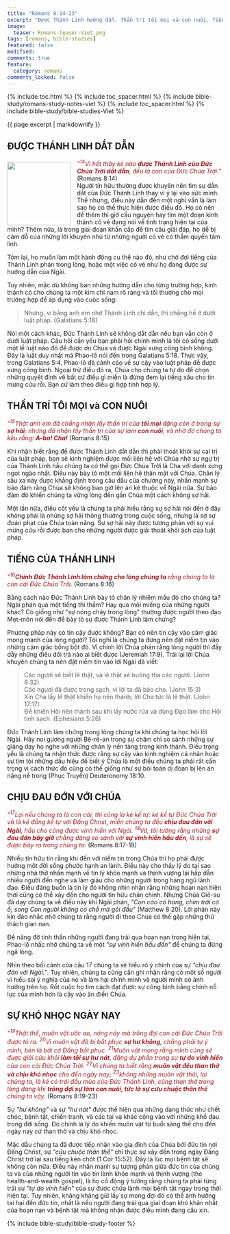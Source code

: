 ```yaml
---
title: "Romans 8:14-23"
excerpt: "Được Thánh Linh hướng dẫn. Thần trí tôi mọi và con nuôi. Tiếng của Thánh Linh. Chịu đau đớn với Chúa. Sự khó nhọc ngày nay."
image:
  teaser: Romans-teaser-Viet.png
tags: [romans, bible-studies]
featured: false
modified:
comments: true
feature:
  category: romans
comments_locked: false
---
```


{% include toc.html %}
{% include toc_spacer.html %}
{% include bible-study/romans-study-notes-viet %}
{% include toc_spacer.html %}
{% include bible-study/bible-studies-Viet %}

{{ page.excerpt | markdownify }}

## ĐƯỢC THÁNH LINH DẮT DẪN

<div>
<p>
<img alt src="http://vacsf.org/assets/images/Romans-teaser-Viet.png" style="border: 0px none; margin: 7px 15px 0px 0px; max-width: 100%; height: 148px; padding: 0px; float: left;">
    <span style="color: rgb(159, 29, 33);"><i>"<sup>14</sup>Vì hết thảy kẻ nào <strong>được Thánh Linh của Ðức Chúa Trời dắt dẫn</strong>, đều là con của Ðức Chúa Trời."</i></span> (Romans 8:14)<br />Người tín hữu thường được khuyên nên tìm sự dẫn dắt của Đức Thánh Linh thay vì ỷ lại vào sức mình. Thế nhưng, điều này dẫn đến một nghi vấn là làm sao họ có thể thực hiện được điều đó. Họ có nên để thêm thì giờ cầu nguyện hay tìm một đoạn kinh thánh có vẻ đang nói về tình trạng hiện tại của mình? Thêm nữa, là trong giai đoạn khẩn cấp để tìm câu giải đáp, họ dễ bị cám dỗ của những lời khuyên nhủ từ những người có vẻ có thẩm quyền tâm lình.</p>
</div>

Tóm lại, họ muốn làm một hành động cụ thể nào đó, như chờ đợi tiếng của Thánh Linh phán trong lòng, hoặc một việc có vẻ như họ đang được sự hướng dẫn của Ngài.

Tuy nhiên, mặc dù không ban những hướng dẫn cho từng trường hợp, kinh thánh có cho chúng ta một kim chỉ nam rõ ràng và tối thượng cho mọi trường hợp để áp dụng vào cuộc sống:

> Nhưng, ví bằng anh em nhờ Thánh Linh chỉ dẫn, thì chẳng hề ở dưới luật pháp. (Galatians 5:18)

Nói một cách khác, Đức Thánh Linh sẽ không dắt dẫn nếu bạn vẫn còn ở dưới luật pháp. Câu hỏi cần yếu bạn phải hỏi chính mình là tôi có sống dưới một lề luật nào đó để được ơn Chúa và được Ngài xưng công bình không. Đây là luật duy nhất mà Phao-lô nói đến trong Galatians 5:18. Thực vậy, trong Galatians 5:4, Phao-lô đã cảnh cáo về sự cậy vào luật pháp để được xưng công bình. Ngoại trừ điều đó ra, Chúa cho chúng ta tự do để chọn những quyết định về bất cứ điều gì miễn là đừng đem lại tiếng xấu cho tin mừng cứu rỗi. Bạn cứ làm theo điều gì hợp tình hợp lý.

## THẦN TRÍ TÔI MỌI và CON NUÔI

<span style="color: rgb(159, 29, 33);">
<i>"<sup>15</sup>Thật anh em đã chẳng nhận lấy thần trí của <strong>tôi mọi</strong> đặng còn ở trong sự <strong>sợ hãi</strong>; nhưng đã nhận lấy thần trí của sự làm <strong>con nuôi</strong>, và nhờ đó chúng ta kêu rằng: <strong>A-ba! Cha!</strong></i></span> (Romans 8:15)

Khi nhận biết rằng để được Thánh Linh dắt dẫn thì phải thoát khỏi sự cai trị của luật pháp, bạn sẽ kinh nghiệm được mối liên hệ với Chúa nhờ sự ngự trị của Thánh Linh hầu chúng ta có thể gọi Đức Chúa Trời là Cha với danh xưng ngọt ngào nhất. Điều này bày tỏ một mối liên hệ thân mật với Chúa. Chân lý sâu xa này được khẳng định trong câu đầu của chương này, nhấn mạnh sự bảo đảm rằng Chúa sẽ không bao giờ lên án kẻ thuộc về Ngài nữa. Sự bảo đảm đó khiến chúng ta vững lòng đến gần Chúa một cách không sợ hãi.

Một lần nữa, điều cốt yếu là chúng ta phải hiểu rằng sự sợ hãi nói đến ở đây không phải là những sợ hãi thông thường trong cuộc sống, nhưng là sợ sự đoán phạt của Chúa toàn năng. Sự sợ hãi này được tương phản với sự vui mừng cứu rỗi được ban cho những người được giải thoát khỏi ách của luật pháp.

## TIẾNG CỦA THÁNH LINH

<span style="color: rgb(159, 29, 33);">
<i>"<sup>16</sup><strong>Chính Ðức Thánh Linh làm chứng cho lòng chúng ta</strong> rằng chúng ta là con cái Ðức Chúa Trời.</i></span> (Romans 8:16)

Bằng cách nào Đức Thánh Linh bày tỏ chân lý nhiệm mầu đó cho chúng ta? Ngài phán qua một tiếng thì thầm? Hay qua môi miếng của những người khác? Có giống như "sự nóng cháy trong lòng" thường được người theo đạo Mọt-môn nói đến để bày tỏ sự được Thánh Linh làm chứng?

Phương pháp này có tin cậy được không? Bạn có nên tin cậy vào cảm giác mong manh của lòng người? Tôi nghĩ là chúng ta đừng nên đặt niềm tin vào những cảm giác bồng bột đó. Vì chính lời Chúa phán rằng lòng người thì đầy dẫy những điều dối trá nào ai biết được (Jeremiah 17:9). Trái lại lời Chúa khuyên chúng ta nên đặt niềm tin vào lời Ngài đã viết:

> Các ngươi sẽ biết lẽ thật, và lẽ thật sẽ buông tha các ngươi. (John 8:32)<br />
> Các ngươi đã được trong sạch, vì lời ta đã bảo cho. (John 15:3)<br />
> Xin Cha lấy lẽ thật khiến họ nên thánh; lời Cha tức là lẽ thật. (John 17:17)<br />Để khiến Hội nên thánh sau khi lấy nước rửa và dùng Ðạo làm cho Hội tinh sạch. (Ephesians 5:26)

Đức Thánh Linh làm chứng trong lòng chúng ta khi chúng ta học hỏi lời Ngài. Hãy noi gương người Bê-rê-an trong sự chăm chỉ so sánh những sự giảng dạy họ nghe với những chân lý nền tảng trong kinh thánh. Điều trọng yếu là chúng ta nhận thức được rằng sự cậy vào kinh nghiệm cá nhân hoặc sự tìm tòi những dấu hiệu để biết ý Chúa là một điều chúng ta phải rất cẩn trọng vì cách thức đó cũng có thể giống như sự bói toán dị đoan bị lên án nặng nề trong (Phục Truyền) Deuteronomy 18:10.

## CHỊU ĐAU ĐỚN VỚI CHÚA

<span style="color: rgb(159, 29, 33);">
<i>"<sup>17</sup>Lại nếu chúng ta là con cái, thì cũng là kẻ kế tự: kẻ kế tự Ðức Chúa Trời và là kẻ đồng kế tự với Ðấng Christ, miễn chúng ta đều <strong>chịu đau đớn với Ngài</strong>, hầu cho cũng được vinh hiển với Ngài.  <sup>18</sup>Vả, tôi tưởng rằng những <strong>sự đau đớn bây giờ</strong> chẳng đáng so sánh với <strong>sự vinh hiển hầu đến</strong>, là sự sẽ được bày ra trong chúng ta.</i></span> (Romans 8:17-18)

Nhiều tín hữu tin rằng khi đến với niềm tin trong Chúa thì họ phải được hưởng một đời sống phước hạnh an lành. Điều này cho thấy lý do tại sao những nhà thờ nhấn mạnh về tín lý khỏe mạnh và thịnh vượng lại hấp dẫn nhiều người đến nghe và làm giàu cho những người trong hàng ngũ lãnh đạo. Điều đáng buồn là tín lý đó không nhìn nhận rằng những hoạn nạn hiện thời cũng có thể xảy đến cho người tín hữu chân chính. Nhưng Chúa Giê-su đã dạy chúng ta về điều này khi Ngài phán, *"Con cáo có hang, chim trời có ổ; song Con người không có chỗ mà gối đầu"* (Matthew 8:20). Lời phán này kín đáo nhắc nhở chúng ta rằng người đi theo Chúa có thể gặp những thử thách gian nan.

Để nâng đỡ tinh thần những người đang trải qua hoạn nạn trong hiện tại, Phao-lô nhắc nhở chúng ta về một *"sự vinh hiển hầu đến"* để chúng ta đừng ngã lòng.

Nhìn theo bối cảnh của câu 17 chúng ta sẽ hiểu rõ ý chính của sự *"chịu đau đớn với Ngài."*. Tuy nhiên, chúng ta cũng cần ghi nhận rằng có một số người vì hiểu sai ý nghĩa của nó và làm hại chính mình và người mình có ảnh hưởng trên họ. Rốt cuộc họ tìm cách đạt được sự công bình bằng chính nỗ lực của mình hơn là cậy vào ân điển Chúa.

## SỰ KHÓ NHỌC NGÀY NAY

<span style="color: rgb(159, 29, 33);">
<i>"<sup>19</sup>Thật thế, muôn vật ước ao, nóng nảy mà trông đợi con cái Ðức Chúa Trời được tỏ ra.  <sup>20</sup>Vì muôn vật đã bị bắt phục <strong>sự hư không</strong>, chẳng phải tự ý mình, bèn là bởi cớ Ðấng bắt phục.  <sup>21</sup>Muôn vật mong rằng mình cũng sẽ được giải cứu khỏi <strong>làm tôi sự hư nát</strong>, đặng dự phần trong sự <strong>tự do vinh hiển</strong> của con cái Ðức Chúa Trời.  <sup>22</sup>Vì chúng ta biết rằng <strong>muôn vật đều than thở và chịu khó nhọc</strong> cho đến ngày nay;  <sup>23</sup>không những muôn vật thôi, lại chúng ta, là kẻ có trái đầu mùa của Ðức Thánh Linh, cũng than thở trong lòng đang khi <strong>trông đợi sự làm con nuôi, tức là sự cứu chuộc thân thể</strong> chúng ta vậy.</i></span> (Romans 8:19-23)

Sự *"hư không"* và sự *"hư nát"* được thể hiện qua những dạng thức như chết chóc, bệnh tật, chiến tranh, và các tai vạ khác cộng vào với những khổ đau trong đời sống. Đó chính là lý do khiến muôn vật từ buổi sáng thế cho đến ngày nay cứ than thở và chịu khó nhọc.

Mặc dầu chúng ta đã được tiếp nhận vào gia đình của Chúa bởi đức tin nơi Đấng Christ, sự *"cứu chuộc thân thể"* chỉ thực sự xảy đến trong ngày Đấng Christ trở lại sau tiếng kèn chót (1 Cor 15:52). Đây là lúc mọi bệnh tật sẽ không còn nữa. Điều này nhấn mạnh sự tương phản giữa đức tin của chúng ta và của những người tin vào tin lành khỏe mạnh và thịnh vượng (the health-and-wealth gospel), là họ cổ động ý tưởng rằng chúng ta phải từng trải sự *"tự do vinh hiển"* của sự được chữa lành mọi bệnh tật ngay trong thời hiện tại. Tuy nhiên, khăng khăng giữ lấy sự mong đợi đó có thể ảnh hưởng tai hại đến đức tin, nhất là nếu người đang trải qua giai đoạn khó khăn nhất của hoạn nạn và bệnh tật mà không nhận được điều mình đang cầu xin.


{% include bible-study/bible-study-footer %}

